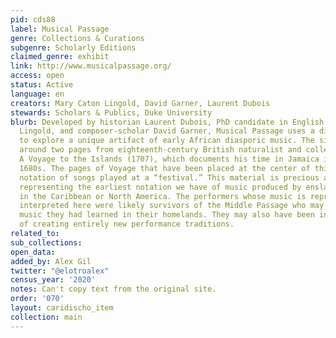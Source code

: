 ```yaml
---
pid: cds88
label: Musical Passage
genre: Collections & Curations
subgenre: Scholarly Editions
claimed_genre: exhibit
link: http://www.musicalpassage.org/
access: open
status: Active
language: en
creators: Mary Caton Lingold, David Garner, Laurent Dubois
stewards: Scholars & Publics, Duke University
blurb: Developed by historian Laurent Dubois, PhD candidate in English Mary Caton
  Lingold, and composer-scholar David Garner, Musical Passage uses a digital format
  to explore a unique artifact of early African diasporic music. The site is designed
  around two pages from eighteenth-century British naturalist and collector Hans Sloane’s
  A Voyage to the Islands (1707), which documents his time in Jamaica in the late
  1680s. The pages of Voyage that have been placed at the center of this site present
  notation of songs played at a “festival.” This material is precious and fascinating,
  representing the earliest notation we have of music produced by enslaved Africans
  in the Caribbean or North America. The performers whose music is represented and
  interpreted here were likely survivors of the Middle Passage who may have been playing
  music they had learned in their homelands. They may also have been in the process
  of creating entirely new performance traditions.
related_to:
sub_collections:
open_data:
added_by: Alex Gil
twitter: "@elotroalex"
census_year: '2020'
notes: Can't copy text from the original site.
order: '070'
layout: caridischo_item
collection: main
---
```

